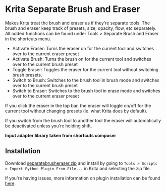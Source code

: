 # Krita Separate Brush and Eraser
Makes Krita treat the brush and eraser as if they're separate tools. The brush and eraser keep track of presets, size, opacity, flow, etc separately.
All added functions can be found under Tools > Separate Brush and Eraser in the shortcuts menu.
- Activate Eraser: Turns the eraser on for the current tool and switches over to the current eraser preset
- Activate Brush: Turns the brush on for the current tool and switches over to the current brush preset
- Toggle Eraser: Toggles the eraser for the current tool without switching brush presets.
- Switch to Brush: Switches to the brush tool in brush mode and switches over to the current brush preset
- Switch to Eraser: Switches to the brush tool in erase mode and switches over to the current eraser preset

If you click the eraser in the top bar, the eraser will toggle on/off for the current tool without changing presets (ie. what Krita does by default).

If you switch from the brush tool to another tool the eraser will automatically be deactivated unless you're holding shift.

**Input adapter library taken from shortcuts composer**

## Installation

Download [separatebrusheraser.zip](http://github.com/dninosores/krita-separate-brush-eraser/releases/latest/download/separatebrusheraser.zip) and install by going to `Tools > Scripts > Import Python Plugin From File...` in Krita and selecting the zip file.

If you're having issues, more information on plugin installation can be found [here](https://docs.krita.org/en/user_manual/python_scripting/install_custom_python_plugin.html).
